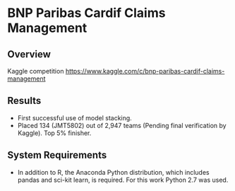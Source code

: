 BNP Paribas Cardif Claims Management
==================================================

## Overview
Kaggle competition https://www.kaggle.com/c/bnp-paribas-cardif-claims-management

## Results
* First successful use of model stacking.
* Placed 134 (JMT5802) out of 2,947 teams (Pending final verification by Kaggle).  Top 
5% finisher.

## System Requirements
* In addition to R, the Anaconda Python distribution, which includes pandas and 
sci-kit learn, is required.  For this work Python 2.7 was used.




